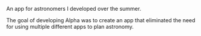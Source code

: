 An app for astronomers I developed over the summer.

The goal of developing Alpha was to create an app that eliminated the need for using multiple different apps to plan astronomy. 
